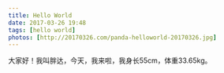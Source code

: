 ```yaml
---
title: Hello World
date: 2017-03-26 19:48
tags: [hello world]
photos: [http://20170326.com/panda-helloworld-20170326.jpg]
---
```

大家好！我叫胖达，今天，我来啦，我身长55cm，体重33.65kg。 